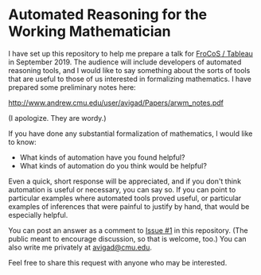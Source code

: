 # Automated Reasoning for the Working Mathematician

I have set up this repository to help me prepare a talk for [FroCoS / Tableau](https://frocos2019.org/) in September 2019. The audience will include developers of automated reasoning tools, and I would like to say something about the sorts of tools that are useful to those of us interested in formalizing mathematics. I have prepared some preliminary notes here:

  <http://www.andrew.cmu.edu/user/avigad/Papers/arwm_notes.pdf>

(I apologize. They are wordy.)

If you have done any substantial formalization of mathematics, I would like to know:

- What kinds of automation have you found helpful?
- What kinds of automation do you think would be helpful?

Even a quick, short response will be appreciated, and if you don't think automation is useful or necessary, you can say so. If you can point to particular examples where automated tools proved useful, or particular examples of inferences that were painful to justify by hand, that would be especially helpful.

You can post an answer as a comment to [Issue #1](https://github.com/avigad/arwm/issues/1) in this repository. (The public meant to encourage discussion, so that is welcome, too.) You can also write me privately at <avigad@cmu.edu>.

Feel free to share this request with anyone who may be interested.